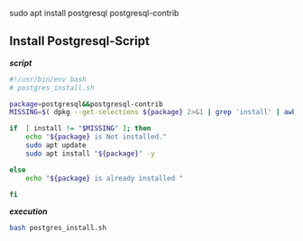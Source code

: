 sudo apt install postgresql postgresql-contrib


## Install Postgresql-Script



**_script_**
```bash
#!/usr/bin/env bash
# postgres_install.sh

package=postgresql&&postgresql-contrib
MISSING=$( dpkg --get-selections ${package} 2>&1 | grep 'install' | awk '{ print $2 }')

if  [ install != "$MISSING" ]; then
    echo "${package} is Not installed."
    sudo apt update
    sudo apt install "${package}" -y   

else
    echo "${package} is already installed "

fi
```

**_execution_**

```bash
bash postgres_install.sh
```
